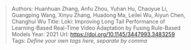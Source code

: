 > Authors: Huanhuan Zhang, Anfu Zhou, Yuhan Hu, Chaoyue Li, Guangping Wang, Xinyu Zhang, Huadong Ma, Leilei Wu, Aiyun Chen, Changhui Wu
> Title: Loki: Improving Long Tail Performance of Learning-Based Real-Time Video Adaptation by Fusing Rule-Based Models
> Year: 2021
> Url: https://doi.org/10.1145/3447993.3483259
> Tags: *Define your own tags here, separate by comma*